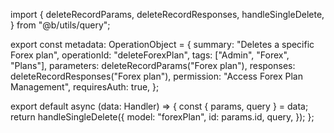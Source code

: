 import {
  deleteRecordParams,
  deleteRecordResponses,
  handleSingleDelete,
} from "@b/utils/query";

export const metadata: OperationObject = {
  summary: "Deletes a specific Forex plan",
  operationId: "deleteForexPlan",
  tags: ["Admin", "Forex", "Plans"],
  parameters: deleteRecordParams("Forex plan"),
  responses: deleteRecordResponses("Forex plan"),
  permission: "Access Forex Plan Management",
  requiresAuth: true,
};

export default async (data: Handler) => {
  const { params, query } = data;
  return handleSingleDelete({
    model: "forexPlan",
    id: params.id,
    query,
  });
};

